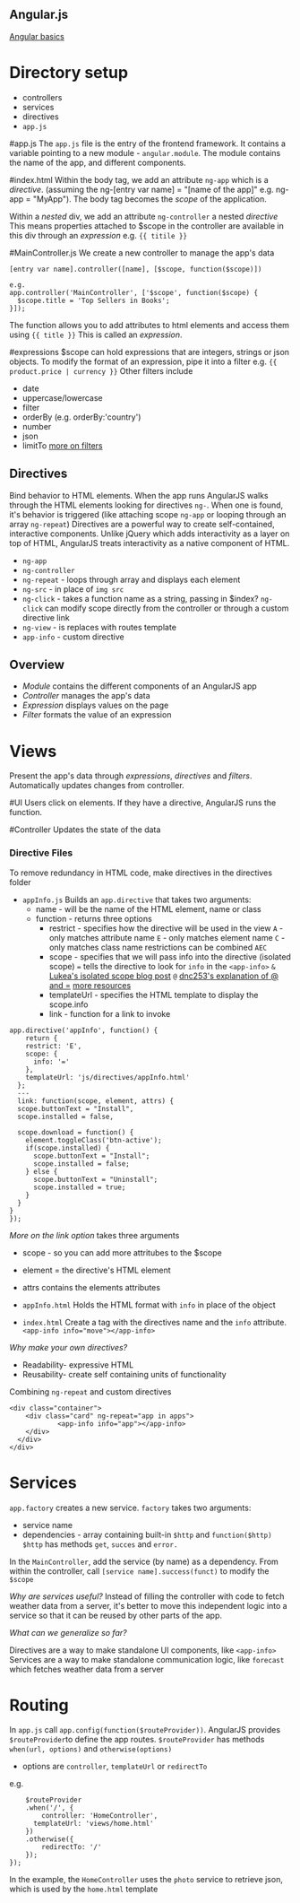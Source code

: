 ## Angular.js
[Angular basics](https://angularjs.org/)

# Directory setup
* controllers
* services
* directives
* `app.js`

#app.js
The `app.js` file is the entry of the frontend framework.
It contains a variable pointing to a new module - `angular.module`.
The module contains the name of the app, and different components.

#index.html
Within the body tag, we add an attribute `ng-app` which is a *directive*.
(assuming the ng-[entry var name] = "[name of the app]" e.g. ng-app = "MyApp").
The body tag becomes the *scope* of the application.

Within a _nested_ div, we add an attribute `ng-controller` a nested *directive*
This means properties attached to $scope in the controller are available in this div through an *expression* e.g. `{{ titile }}`


#MainController.js
We create a new controller to manage the app's data
```
[entry var name].controller([name], [$scope, function($scope)])

e.g.
app.controller('MainController', ['$scope', function($scope) {
  $scope.title = 'Top Sellers in Books';
}]);
```

The function allows you to add attributes to html elements and access them using `{{ title }}`
This is called an *expression*.

#expressions
$scope can hold expressions that are integers, strings or json objects.
To modify the format of an expression, pipe it into a filter e.g.
`{{ product.price | currency }}`
Other filters include
* date
* uppercase/lowercase
* filter
* orderBy (e.g. orderBy:'country')
* number
* json
* limitTo
[more on filters](https://docs.angularjs.org/api/ng/filter)

## Directives
Bind behavior to HTML elements.  When the app runs AngularJS walks through the HTML elements looking for directives `ng-`.  When one is found, it's behavior is triggered (like attaching scope `ng-app` or looping through an array `ng-repeat`)
Directives are a powerful way to create self-contained, interactive components. Unlike jQuery which adds interactivity as a layer on top of HTML, AngularJS treats interactivity as a native component of HTML.
* `ng-app`
* `ng-controller`
* `ng-repeat` - loops through array and displays each element
* `ng-src` - in place of `img src`
* `ng-click` - takes a function name as a string, passing in $index?
    `ng-click` can modify scope directly from the controller or through a custom directive link
* `ng-view` - is replaces with routes template
* `app-info` - custom directive

## Overview
* *Module* contains the different components of an AngularJS app
* *Controller* manages the app's data
* *Expression* displays values on the page
* *Filter* formats the value of an expression

# Views
Present the app's data through *expressions*, *directives* and *filters*.
Automatically updates changes from controller.

#UI
Users click on elements. If they have a directive, AngularJS runs the function.

#Controller
Updates the state of the data

### Directive Files
To remove redundancy in HTML code, make directives in the directives folder
* `appInfo.js`
Builds an `app.directive` that takes two arguments:
  * name - will be the name of the HTML element, name or class
  * function - returns three options
    * restrict - specifies how the directive will be used in the view
      `A` - only matches attribute name
      `E` - only matches element name
      `C` - only matches class name
      restrictions can be combined `AEC`
    * scope - specifies that we will pass info into the directive (isolated scope)
      `=` tells the directive to look for `info` in the `<app-info>`
      `&` [Lukea's isolated scope blog post](http://onehungrymind.com/angularjs-sticky-notes-pt-2-isolated-scope/)
      `@` [dnc253's explanation of @ and =](http://stackoverflow.com/questions/13032621/need-some-examples-of-binding-attributes-in-custom-angularjs-tags/13033249#13033249)
      [more resources](http://stackoverflow.com/questions/14050195/angularjs-what-is-the-difference-between-and-in-directive-scope)
    * templateUrl - specifies the HTML template to display the scope.info
    * link - function for a link to invoke
```
app.directive('appInfo', function() {
	return {
  	restrict: 'E',
    scope: {
      info: '='
    },
    templateUrl: 'js/directives/appInfo.html'
  };
  ---
  link: function(scope, element, attrs) {
  scope.buttonText = "Install",
  scope.installed = false,

  scope.download = function() {
    element.toggleClass('btn-active');
    if(scope.installed) {
      scope.buttonText = "Install";
      scope.installed = false;
    } else {
      scope.buttonText = "Uninstall";
      scope.installed = true;
    }
  }
}
});
```

*More on the link option*
  takes three arguments
  * scope - so you can add more attritubes to the $scope
  * element = the directive's HTML element
  * attrs contains the elements attributes

* `appInfo.html`
Holds the HTML format with `info` in place of the object
* `index.html`
Create a tag with the directives name and the `info` attribute.
`<app-info info="move"></app-info>`

*Why make your own directives?*
* Readability- expressive HTML
* Reusability- create self containing units of functionality

Combining `ng-repeat` and custom directives
```
<div class="container">
    <div class="card" ng-repeat="app in apps">
			<app-info info="app"></app-info>
    </div>
  </div>
</div>
```

# Services
`app.factory` creates a new service. `factory` takes two arguments:
* service name
* dependencies - array containing built-in `$http` and `function($http)`
  `$http` has methods `get`, `succes` and `error.`

In the `MainController`, add the service (by name) as a dependency.  From within the controller, call `[service name].success(funct)` to modify the `$scope`

*Why are services useful?*
 Instead of filling the controller with code to fetch weather data from a server, it's better to move this independent logic into a service so that it can be reused by other parts of the app.

*What can we generalize so far?*

Directives are a way to make standalone UI components, like `<app-info>`
Services are a way to make standalone communication logic, like `forecast` which fetches weather data from a server

# Routing
In `app.js` call `app.config(function($routeProvider))`. AngularJS provides `$routeProvider`to define the app routes.
`$routeProvider` has methods `when(url, options)` and `otherwise(options)`
  * options are `controller`, `templateUrl` or `redirectTo`

e.g.
```app.config(function($routeProvider) {
	$routeProvider
  	.when('/', {
    	controller: 'HomeController',
      templateUrl: 'views/home.html'
    })
  	.otherwise({
    	redirectTo: '/'
    });
});
```
In the example, the `HomeController` uses the `photo` service to retrieve json, which is used by the `home.html` template
